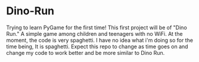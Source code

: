 # Dino-Run
Trying to learn PyGame for the first time! This first project will be of "Dino Run." A simple game among children and teenagers with no WiFi.
At the moment, the code is very spaghetti. I have no idea what i'm doing so for the time being, It is spaghetti.
Expect this repo to change as time goes on and change my code to work better and be more similar to Dino Run.

